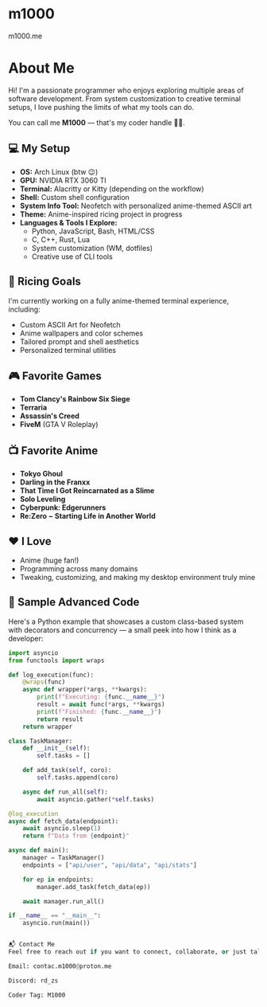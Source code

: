 # m1000
m1000.me
# About Me

Hi! I'm a passionate programmer who enjoys exploring multiple areas of software development. From system customization to creative terminal setups, I love pushing the limits of what my tools can do.

You can call me **M1000** — that's my coder handle 👨‍💻.

## 💻 My Setup

- **OS:** Arch Linux (btw 😉)
- **GPU:** NVIDIA RTX 3060 TI
- **Terminal:** Alacritty or Kitty (depending on the workflow)
- **Shell:** Custom shell configuration
- **System Info Tool:** Neofetch with personalized anime-themed ASCII art
- **Theme:** Anime-inspired ricing project in progress
- **Languages & Tools I Explore:**  
  - Python, JavaScript, Bash, HTML/CSS  
  - C, C++, Rust, Lua  
  - System customization (WM, dotfiles)  
  - Creative use of CLI tools  

## 🎨 Ricing Goals

I'm currently working on a fully anime-themed terminal experience, including:

- Custom ASCII Art for Neofetch
- Anime wallpapers and color schemes
- Tailored prompt and shell aesthetics
- Personalized terminal utilities

## 🎮 Favorite Games

- **Tom Clancy's Rainbow Six Siege**
- **Terraria**
- **Assassin's Creed**
- **FiveM** (GTA V Roleplay)

## 📺 Favorite Anime

- **Tokyo Ghoul**
- **Darling in the Franxx**
- **That Time I Got Reincarnated as a Slime**
- **Solo Leveling**
- **Cyberpunk: Edgerunners**
- **Re:Zero − Starting Life in Another World**

## ❤️ I Love

- Anime (huge fan!)
- Programming across many domains
- Tweaking, customizing, and making my desktop environment truly mine

## 🧠 Sample Advanced Code

Here's a Python example that showcases a custom class-based system with decorators and concurrency — a small peek into how I think as a developer:

```python
import asyncio
from functools import wraps

def log_execution(func):
    @wraps(func)
    async def wrapper(*args, **kwargs):
        print(f"Executing: {func.__name__}")
        result = await func(*args, **kwargs)
        print(f"Finished: {func.__name__}")
        return result
    return wrapper

class TaskManager:
    def __init__(self):
        self.tasks = []

    def add_task(self, coro):
        self.tasks.append(coro)

    async def run_all(self):
        await asyncio.gather(*self.tasks)

@log_execution
async def fetch_data(endpoint):
    await asyncio.sleep(1)
    return f"Data from {endpoint}"

async def main():
    manager = TaskManager()
    endpoints = ["api/user", "api/data", "api/stats"]

    for ep in endpoints:
        manager.add_task(fetch_data(ep))

    await manager.run_all()

if __name__ == "__main__":
    asyncio.run(main())


📬 Contact Me
Feel free to reach out if you want to connect, collaborate, or just talk about code or anime!

Email: contac.m1000@proton.me

Discord: rd_zs

Coder Tag: M1000
